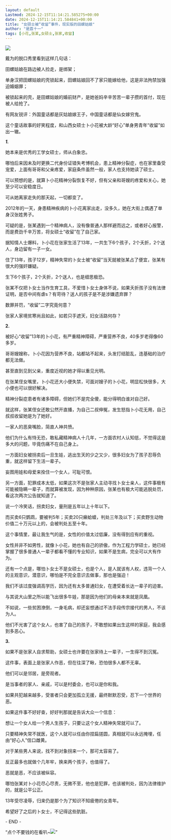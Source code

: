 ```yaml
---
layout: default
Lastmod: 2024-12-15T11:14:21.585275+00:00
date: 2024-12-15T11:14:21.584841+00:00
title: "女硕士被“收留”事件，现实版的田螺姑娘"
author: "是荔十一"
tags: [小花,张某,女硕士,张家,收留]
---
```


![](https://images.weserv.nl/?url=https%3A//mmbiz.qpic.cn/mmbiz_jpg/ib46XOm7WBxcznibmqUhpZLRhGVbwbnyGGibYOjEibNQYPSjajtdbzia9g4f8DRR7sxsmBicbI1YyCCFEOicbcLOcZhKA/640%3Fwx_fmt%3Djpeg)

  

戴为的脱口秀里看到这样几句话：  

田螺姑娘在路边被人捡走，是绑架；

单身汉把田螺姑娘的壳锁起来，田螺姑娘回不了家只能嫁给他，这是非法拘禁加强迫婚姻罪；

被锁起来的壳，是田螺姑娘的婚前财产，是她爸妈辛辛苦苦一辈子攒的首付，现在被人给抢了。

有网友锐评：外国童话都是灰姑娘嫁王子，中国童话都是仙女嫁穷鬼。

这个童话故事的好笑程度，和山西女硕士卜小花被大龄“好心”单身男青年“收留”如出一辙。

_**1.**_

她本来是优秀的工学女硕士，师从白象忠。

哪怕后来因未及时更换二代身份证错失考博机会，患上精神分裂症，也在家里备受宠爱，上面有哥哥和父亲疼爱，家庭条件虽然一般，家人也支持她读了硕士。

可以预想的是，就算卜小花精神分裂恢复不好，但有父亲和哥嫂的疼爱和关心，她至少可以安稳度日。

可从她离家走失的那天起，一切都变了。

2012年的一天，身患精神疾病的卜小花离家出走，没多久，她在大街上偶遇了单身汉张姓男子。

可疑的是，张某遇到一个精神病人，没有像普通人那样避而远之，或者好心报警，而是费劲千辛万苦，将女硕士“收留”在了自己家。

据知情人士爆料，卜小花在张家生活了13年，一共生下6个孩子，2个夭折，2个送人，身边留有一子一女。

住了13年，孩子12岁，精神失常的卜女士被“收留”当天就被张某占了便宜，张某有很大的强奸嫌疑。

生下6个孩子，2个夭折，2个送人，也是细思极恐。

张某不仅把卜女士当作生育工具，不爱惜卜女士身体不说，如果夭折孩子没有法律证明，是否中间有虐s？有苛待？送人的孩子是不是涉嫌遗弃罪？

数罪并罚，“收留”二字究竟何意？

张家人家境贫寒尚且如此，如若只手遮天，妇女活路何存？  

**2.**

被好心“收留”13年的卜小花，有严重精神障碍，严重营养不良，40多岁老得像60多岁。

哥哥嫂嫂称，卜小花因为营养不良，站都站不起来，头发打结脏乱，连基础的治疗都无法做。

甚至直到见到父亲，重度近视的她才得以重见光明。

在张某侄女嘴里，卜小花还大小便失禁，可面对嫂子的卜小花，明显松快很多，大小便也可以很好解决。

精神分裂症患者有诸多障碍，但她们不是完全傻，能分得明白谁对自己好。

就这样，张某侄女还敢公然开直播，为自己二叔伸冤，发生怒指卜小花无用，自己叔叔收留她是为了她好。

一家人的恶臭嘴脸，简直人神共愤。

他们为什么有恃无恐，敢私藏精神病人十几年，一方面农村人认知低，不觉得这是多大的问题，毕竟伤痛不在自己身上。

一方面妇女被拐卖后一旦生娃，逃出生天的少之又少，很多妇女为了孩子忍辱负重，就这样留下生活一辈子。

妄图用娃和母爱来拴住一个女人，可耻可恨。

另一方面，犯罪成本太低，如果这次不是张家人主动寻找卜女士亲人，这件事极有可能被隐瞒一辈子，而就算被发现，因为种种原因，张某也有极大可能逃脱处罚，看这次两次公告就知道了。

说一个冷笑话，拐卖妇女，量刑是五年以上十年以下。

而买卖6只鹦鹉，要被判5年；买卖20只癞蛤蟆，判处三年及以下；买卖野生动物价值二十万元以上的，会被判处五至十年。

这个事情里，最让我生气的是，女性的价值太过低廉，没有得到应有的重视。

女性并非不如男性，就像卜小花，她也有自己的骄傲，作为工程力学硕士，她已经掌握了很多普通人一辈子都看不懂的专业知识，如果不是生病，完全可以大有作为。

还有一个点是，哪怕卜女士不是女硕士，也是个人，是人就该有人权，违背一个人的主观意识，潜意识，哪怕是不完全意识去做事，那也是强迫！

我们不该过度强调高学历，因为还有太多普通妇女，在遭受着长达一辈子的迫害。

与其说大山里之所以能飞出很多牛娃，那是因为他们的母亲本来就是凤凰。

不如说，一些贫困潦倒，一身毛病，却还妄想通过不法手段传宗接代的男人，不该为人。

他们不光害了这个女人，也害了自己的孩子，不敢想如果出生这样的家庭，我会感到多恶心。

**3.**

如果不是张家人自求帮助，女硕士也许要在张家待上一辈子，一生得不到沉冤。

这件事，表面上是张家人作恶，但在往深了瞅，恐怕很多人都不无辜。

他们可以是邻居，是旁观者。

是当事者的家人、亲戚，可以是村委会，也可以是你和我。

如果共犯越来越多，受害者只会更加孤立无援，最终默默忍受，忍下一个世界的恶。

如果这件事不好好查，好好判那就是告诉大众一个信息：

想让一个女人给一个男人生孩子，只要让这个女人精神失常就可以了。

只要精神失常不就医，这个人就可以任由你捏扁搓圆，真相就可以永远掩埋，任由“好心人”信口雌黄。

对于某些男人来说，找不到对象拐来一个，那可太容易了。

反正最多也就做个几年牢，换来两个孩子，也值得了。

恶就是恶，不应该被纵容。

哪怕张某对卜小花尽心尽责，无微不至，他也是犯罪，也该被判处，因为法律维护的，就是公平公正。

13年受尽凌辱，归来仍是那个为了知识不知疲倦的女青年。

希望好了之后的卜女士，不记得这些肮脏。  

\- END -

“点个不要钱的在看叭~![](https://images.weserv.nl/?url=https%3A//res.wx.qq.com/t/wx_fed/we-emoji/res/v1.3.10/assets/Expression/Expression_67%402x.png)”


